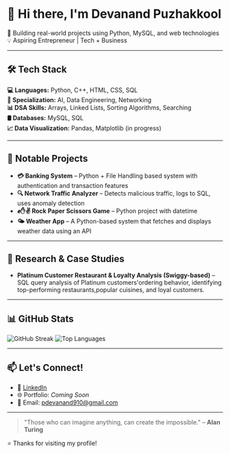 # 👋 Hi there, I'm Devanand Puzhakkool

🚀 Building real-world projects using Python, MySQL, and web technologies  
💡 Aspiring Entrepreneur | Tech + Business

---

## 🛠️ Tech Stack

**💻 Languages:** Python, C++, HTML, CSS, SQL  
**🧠 Specialization:** AI, Data Engineering, Networking  
**📊 DSA Skills:** Arrays, Linked Lists, Sorting Algorithms, Searching  
**🛢️ Databases:** MySQL, SQL  
**📈 Data Visualization:** Pandas, Matplotlib (in progress)

---

## 💼 Notable Projects

- **💳 Banking System** – Python + File Handling based system with authentication and transaction features  
- **🔍 Network Traffic Analyzer** – Detects malicious traffic, logs to SQL, uses anomaly detection  
- **✊✋✌️ Rock Paper Scissors Game** – Python project with datetime  
- **🌤️ Weather App** – A Python-based system that fetches and displays weather data using an API  


---

## 🧠 Research & Case Studies

- **Platinum Customer Restaurant & Loyalty Analysis (Swiggy-based)** – SQL query analysis of Platinum customers'ordering behavior, identifying top-performing restaurants,popular cuisines, and loyal customers.


---
## 📊 GitHub Stats

<!-- You can add GitHub streak and top languages using GitHub Readme Stats -->

![GitHub Streak](https://streak-stats.demolab.com/?user=CodeByD3v&theme=tokyonight&hide_border=true)
![Top Languages](https://github-readme-stats.vercel.app/api/top-langs/?username=CodeByD3v&layout=compact&theme=tokyonight&hide_border=true)

---

## 📫 Let's Connect!

- 🔗 [LinkedIn](https://www.linkedin.com/in/devanand-puzhakkool)  
- 🌐 Portfolio: *Coming Soon*  
- 📧 Email: pdevanand910@gmail.com  

---

> "Those who can imagine anything, can create the impossible." – **Alan Turing**

⭐ Thanks for visiting my profile!
<!--
**AuthurShelby/AuthurShelby** is a ✨ _special_ ✨ repository because its `README.md` (this file) appears on your GitHub profile.

Here are some ideas to get you started:

- 🔭 I’m currently working on ...
- 🌱 I’m currently learning ...
- 👯 I’m looking to collaborate on ...
- 🤔 I’m looking for help with ...
- 💬 Ask me about ...
- 📫 How to reach me: ...
- 😄 Pronouns: ...
- ⚡ Fun fact: ...
-->
